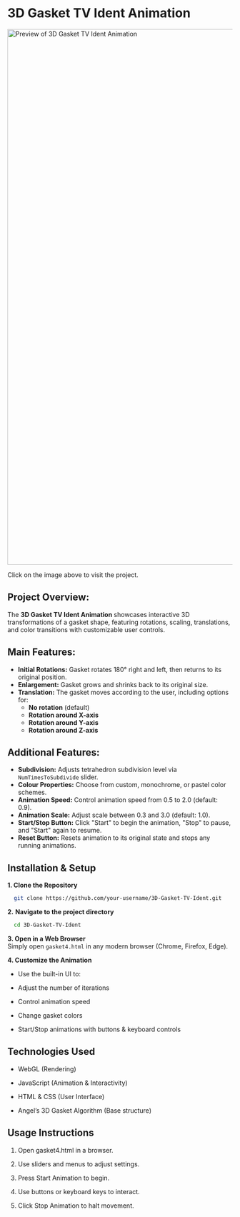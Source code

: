 # 3D Gasket TV Ident Animation

<a href="https://Dershyani.github.io/TV-Ident/" target="_blank">
  <img src="FrontReadme.png" alt="Preview of 3D Gasket TV Ident Animation" width="1200px" style="cursor: pointer;" />
</a>

Click on the image above to visit the project.

## Project Overview:

The **3D Gasket TV Ident Animation** showcases interactive 3D transformations of a gasket shape, featuring rotations, scaling, translations, and color transitions with customizable user controls.

## Main Features:

- **Initial Rotations:** Gasket rotates 180° right and left, then returns to its original position.
- **Enlargement:** Gasket grows and shrinks back to its original size.
- **Translation:** The gasket moves according to the user, including options for:
  - **No rotation** (default)
  - **Rotation around X-axis**
  - **Rotation around Y-axis**
  - **Rotation around Z-axis**

## Additional Features:

- **Subdivision:** Adjusts tetrahedron subdivision level via `NumTimesToSubdivide` slider.
- **Colour Properties:** Choose from custom, monochrome, or pastel color schemes.
- **Animation Speed:** Control animation speed from 0.5 to 2.0 (default: 0.9).
- **Animation Scale:** Adjust scale between 0.3 and 3.0 (default: 1.0).
- **Start/Stop Button:** Click "Start" to begin the animation, "Stop" to pause, and "Start" again to resume.
- **Reset Button:** Resets animation to its original state and stops any running animations.

## Installation & Setup
**1. Clone the Repository**
   ```bash
     git clone https://github.com/your-username/3D-Gasket-TV-Ident.git
  ```
**2.** **Navigate to the project directory**
  ```bash
    cd 3D-Gasket-TV-Ident
  ```
**3. Open in a Web Browser** <br>
Simply open ```gasket4.html``` in any modern browser (Chrome, Firefox, Edge).

**4. Customize the Animation**
  - Use the built-in UI to:

  - Adjust the number of iterations

  - Control animation speed

  - Change gasket colors

  - Start/Stop animations with buttons & keyboard controls

## Technologies Used
  - WebGL (Rendering)
  
  - JavaScript (Animation & Interactivity)
  
  - HTML & CSS (User Interface)
    
  - Angel’s 3D Gasket Algorithm (Base structure)

## Usage Instructions
  1. Open gasket4.html in a browser.
  
  2. Use sliders and menus to adjust settings.
  
  3. Press Start Animation to begin.
  
  4. Use buttons or keyboard keys to interact.
  
  5. Click Stop Animation to halt movement.
